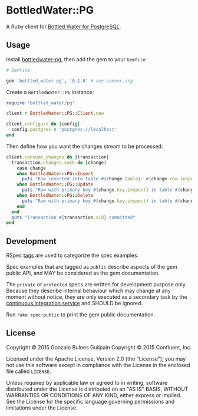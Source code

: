 BottledWater::PG
================

A Ruby client for [Bottled Water for PostgreSQL][bottledwater].

  [bottledwater]: https://github.com/confluentinc/bottledwater-pg

Usage
-----

Install [bottledwater-pg][bottledwater-quickstart], then add the gem to your `Gemfile`:

```ruby
# Gemfile

gem 'bottled_water-pg', '0.1.0' # see semver.org
```

Create a `BottledWater::PG` instance:

```ruby
require 'bottled_water/pg'

client = BottledWater::PG::Client.new

client.configure do |config|
  config.postgres = 'postgres://localhost'
end
```

Then define how you want the changes stream to be processed:

```ruby
client.consume_changes do |transaction|
  transaction.changes.each do |change|
    case change
    when BottledWater::PG::Insert
      puts "Row inserted into table #{change.table}: #{change.row.inspect}" # this is a hash
    when BottledWater::PG::Update
      puts "Row with primary key #{change.key.inspect} in table #{change.table} changed to: #{change.row.inspect}"
    when BottledWater::PG::Delete
      puts "Row with primary key #{change.key.inspect} in table #{change.table} deleted"
    end
  end
  puts "Transaction #{transaction.xid} committed"
end
```

  [bottledwater-quickstart]: https://github.com/confluentinc/bottledwater-pg#quickstart

Development
-----------

RSpec [tags][tags] are used to categorize the spec examples.

Spec examples that are tagged as `public` describe aspects of the gem public API, and MAY be considered as the gem documentation.

The `private` or `protected` specs are written for development purpose only. Because they describe internal behaviour which may change at any moment without notice, they are only executed as a secondary task by the [continuous integration service][travis] and SHOULD be ignored.

Run `rake spec:public` to print the gem public documentation.

  [tags]: https://www.relishapp.com/rspec/rspec-core/v/3-1/docs/command-line/tag-option
  [travis]: https://travis-ci.org/gonzalo-bulnes/simple_token_authentication/builds

License
-------

Copyright © 2015 Gonzalo Bulnes Guilpain
Copyright © 2015 Confluent, Inc.

Licensed under the Apache License, Version 2.0 (the "License"); you may not use this
software except in compliance with the License in the enclosed file called `LICENSE`.

Unless required by applicable law or agreed to in writing, software
distributed under the License is distributed on an "AS IS" BASIS,
WITHOUT WARRANTIES OR CONDITIONS OF ANY KIND, either express or implied.
See the License for the specific language governing permissions and
limitations under the License.
